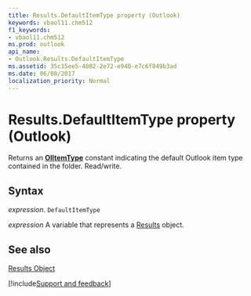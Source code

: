 ```yaml
---
title: Results.DefaultItemType property (Outlook)
keywords: vbaol11.chm512
f1_keywords:
- vbaol11.chm512
ms.prod: outlook
api_name:
- Outlook.Results.DefaultItemType
ms.assetid: 35c15ee5-4082-2e72-e940-e7c6f849b3ad
ms.date: 06/08/2017
localization_priority: Normal
---
```



# Results.DefaultItemType property (Outlook)

Returns an  **[OlItemType](Outlook.OlItemType.md)** constant indicating the default Outlook item type contained in the folder. Read/write.


## Syntax

_expression_. `DefaultItemType`

_expression_ A variable that represents a [Results](Outlook.Results.md) object.


## See also


[Results Object](Outlook.Results.md)

[!include[Support and feedback](~/includes/feedback-boilerplate.md)]